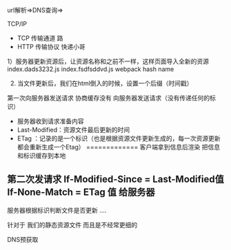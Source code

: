 url解析=>DNS查询=>




TCP/IP
   + TCP 传输通道   路
   + HTTP 传输协议  快递小哥


 1）服务器更新资源后，让资源名称和之前不一样，这样页面导入全新的资源
    index.dads3232.js
    index.fsdfsddvd.js
    webpack  hash name

2) 当文件更新后，我们在html倒入的时候，设置一个后缀（时间戳）


第一次向服务器发送请求
协商缓存没有
向服务器发送请求（没有传递任何的标识）
+ 服务器收到请求准备内容  
+ Last-Modified：资源文件最后更新的时间
+ ETag ：记录的是一个标识（也是根据资源文件更新生成的，每一次资源更新都会重新生成一个Etag）
=============
客户端拿到信息后渲染
把信息和标识缓存到本地


第二次发请求
If-Modified-Since = Last-Modified值
If-None-Match = ETag 值
给服务器
--------
服务器根据标识判断文件是否更新
....

针对于 我们的静态资源文件 而且是不经常更细的


DNS预获取